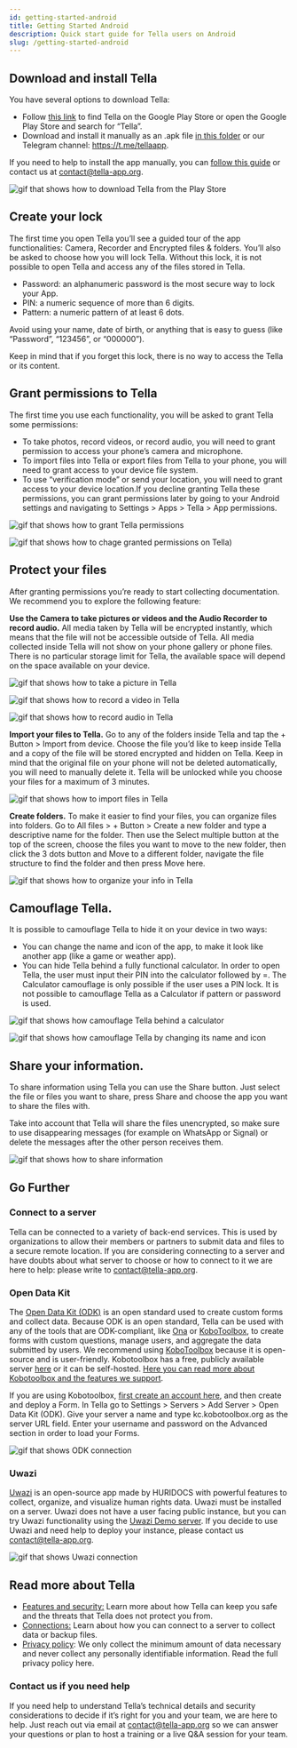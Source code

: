 ```yaml
---
id: getting-started-android
title: Getting Started Android
description: Quick start guide for Tella users on Android
slug: /getting-started-android
---
```


## Download and install Tella

You have several options to download Tella:
- Follow [this link](https://play.google.com/store/apps/details?id=org.hzontal.tella&hl=en&gl=US&pli=1) to find Tella on the Google Play Store or open the Google Play Store and search for “Tella”.
- Download and install it manually as an .apk file [in this folder](https://web.tresorit.com/l/JgMjK#FV9IoIZdDxwAUPqtupJzsQ) or our Telegram channel: https://t.me/tellaapp. 

If you need to help to install the app manually, you can [follow this guide](https://todo.change) or contact us at contact@tella-app.org.

![gif that shows how to download Tella from the Play Store](/img/getting-started/android/find-tella.gif "find and download gif")


## Create your lock 

The first time you open Tella you’ll see a guided tour of the app functionalities: Camera, Recorder and Encrypted files & folders. You’ll also be asked to choose how you will lock Tella. Without this lock, it is not possible to open Tella and access any of the files stored in Tella. 
- Password: an alphanumeric password is the most secure way to lock your App.
- PIN: a numeric sequence of more than 6 digits.
- Pattern: a numeric pattern of at least 6 dots.

Avoid using your name, date of birth, or anything that is easy to guess (like “Password”, “123456”, or “000000”).

Keep in mind that if you forget this lock, there is no way to access the Tella or its content.
 








## Grant permissions to Tella
The first time you use each functionality, you will be asked to grant Tella some permissions:
- To take photos, record videos, or record audio, you will need to grant permission to access your phone’s camera and microphone.
- To import files into Tella or export files from Tella to your phone, you will need to grant access to your device file system.
- To use “verification mode” or send your location, you will need to grant access to your device location.If you decline granting Tella these permissions, you can grant permissions later by going to your Android settings and navigating to Settings > Apps > Tella > App permissions.

![gif that shows how to grant Tella permissions](/img/getting-started/android/permissions.gif "grating permission gif")


![gif that shows how to chage granted permissions on Tella)](/img/getting-started/android/permissions-change.gif "change the granted permission")



## Protect your files
After granting permissions you’re ready to start collecting documentation. We recommend you to explore the following feature:

**Use the Camera to take pictures or videos and the Audio Recorder to record audio.** All media taken by Tella will be encrypted instantly, which means that the file will not be accessible outside of Tella. All media collected inside Tella will not show on your phone gallery or phone files. There is no particular storage limit for Tella, the available space will depend on the space available on your device. 

![gif that shows how to take a picture in Tella](/img/getting-started/android/picture.gif "take a picture in Tella")

![gif that shows how to record a video in Tella](/img/getting-started/android/video.gif "video recording in Tella")

![gif that shows how to record audio in Tella](/img/getting-started/android/audio.gif "audio recording in Tella")



**Import your files to Tella.** Go to any of the folders inside Tella and tap the + Button > Import from device. Choose the file you’d like to keep inside Tella and a copy of the file will be stored encrypted and hidden on Tella. Keep in mind that the original file on your phone will not be deleted automatically, you will need to manually delete it. Tella will be unlocked while you choose your files for a maximum of 3 minutes.

![gif that shows how to import files in Tella](/img/getting-started/android/import.gif "import files in Tella")





**Create folders.** To make it easier to find your files, you can organize files into folders. Go to All files > + Button > Create a new folder and type a descriptive name for the folder. Then use the Select multiple button at the top of the screen, choose the files you want to move to the new folder, then click the 3 dots button and Move to a different folder, navigate the file structure to find the folder and then press Move here. 

![gif that shows how to organize your info in Tella](/img/getting-started/android/folders-rename.gif "organize files in Tella")









## Camouflage Tella.
It is possible to camouflage Tella to hide it on your device in two ways:
- You can change the name and icon of the app, to make it look like another app (like a game or weather app).
- You can hide Tella behind a fully functional calculator. In order to open Tella, the user must input their PIN into the calculator followed by =. The Calculator camouflage is only possible if the user uses a PIN lock. It is not possible to camouflage Tella as a Calculator if pattern or password is used.

![gif that shows how camouflage Tella behind a calculator](/img/getting-started/android/camouflage-calc.gif "camouflage Tella with a calculator")

![gif that shows how camouflage Tella by changing its name and icon](/img/getting-started/android/camouflage-icon.gif "camouflage Tella changing its icon")


## Share your information. 
To share information using Tella you can use the Share button. Just select the file or files you want to share, press Share and choose the app you want to share the files with. 

Take into account that Tella will share the files unencrypted, so make sure to use disappearing messages (for example on WhatsApp or Signal) or delete the messages after the other person receives them.

![gif that shows how to share information](/img/getting-started/android/share.gif "share information with third party apps")



## Go Further
### Connect to a server
Tella can be connected to a variety of back-end services. This is used by organizations to allow their members or partners to submit data and files to a secure remote location. If you are considering connecting to a server and have doubts about what server to choose or how to connect to it we are here to help: please write to contact@tella-app.org.



### Open Data Kit

The [Open Data Kit (ODK)](https://getodk.org/) is an open standard used to create custom forms and collect data. Because ODK is an open standard, Tella can be used with any of the tools that are ODK-compliant, like [Ona](https://ona.io/home/) or [KoboToolbox](https://www.kobotoolbox.org/), to create forms with custom questions, manage users, and aggregate the data submitted by users. We recommend using [KoboToolbox](https://www.kobotoolbox.org/) because it is open-source and is user-friendly. Kobotoolbox has a free, publicly available server [here](https://kf.kobotoolbox.org/) or it can be self-hosted. [Here you can read more about Kobotoolbox and the features we support](https://tella.slite.com/app/docs/r7vxebjDQ3TAWE).

If you are using Kobotoolbox, [first create an account here](https://kf.kobotoolbox.org/accounts/login/), and then create and deploy a Form. In Tella go to Settings > Servers > Add Server > Open Data Kit (ODK). Give your server a name and type kc.kobotoolbox.org as the server URL field.  Enter your username and password on the Advanced section in order to load your Forms.

![gif that shows ODK connection](/img/getting-started/android/kobo.gif "ODK connection")

### Uwazi
[Uwazi](https://uwazi.io/) is an open-source app made by HURIDOCS with powerful features to collect, organize, and visualize human rights data. Uwazi must be installed on a server. Uwazi does not have a user facing public instance, but you can try Uwazi functionality using the [Uwazi Demo server](https://demo.uwazi.io/). If you decide to use Uwazi and need help to deploy your instance, please contact us contact@tella-app.org.

![gif that shows Uwazi connection](/img/getting-started/android/uwazi.gif "Uwazi connection")






## Read more about Tella
- [Features and security:](https://todo.change.com) Learn more about how Tella can keep you safe and the threats that Tella does not protect you from.
- [Connections:](https://todo.change.com) Learn about how you can connect to a server to collect data or backup files.
- [Privacy policy](https://todo.change.com): We only collect the minimum amount of data necessary and never collect any personally identifiable information. Read the full privacy policy here.

### Contact us if you need help
If you need help to understand Tella’s technical details and security considerations to decide if it’s right for you and your team, we are here to help. Just reach out via email at contact@tella-app.org so we can answer your questions or plan to host a training or a live Q&A session for your team.
